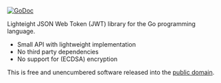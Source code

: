 [![GoDoc](https://godoc.org/github.com/pascaldekloe/jwt?status.svg)](https://godoc.org/github.com/pascaldekloe/jwt)

Lighteight JSON Web Token (JWT) library for the Go programming language.

* Small API with lightweight implementation
* No third party dependencies
* No support for (ECDSA) encryption

This is free and unencumbered software released into the
[public domain](http://creativecommons.org/publicdomain/zero/1.0).
